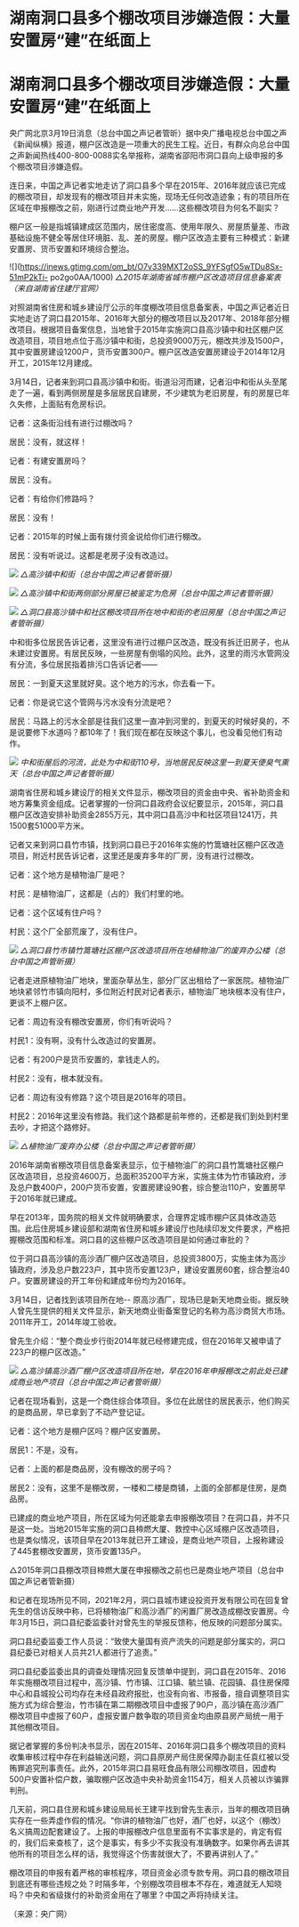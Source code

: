 # 湖南洞口县多个棚改项目涉嫌造假：大量安置房“建”在纸面上

# 湖南洞口县多个棚改项目涉嫌造假：大量安置房“建”在纸面上

央广网北京3月19日消息（总台中国之声记者管昕）据中央广播电视总台中国之声《新闻纵横》报道，棚户区改造是一项重大的民生工程。近日，有群众向总台中国之声新闻热线400-800-0088实名举报称，湖南省邵阳市洞口县向上级申报的多个棚改项目涉嫌造假。

连日来，中国之声记者实地走访了洞口县多个早在2015年、2016年就应该已完成的棚改项目，却发现有的棚改项目并未实施，现场无任何改造迹象；有的项目所在区域在申报棚改之前，刚进行过商业地产开发……这些棚改项目为何名不副实？

棚户区一般是指城镇建成区范围内，居住密度高、使用年限久、房屋质量差、市政基础设施不健全等居住环境脏、乱、差的房屋。棚户区改造主要有三种模式：新建安置房、货币安置和环境综合整治。

![](https://inews.gtimg.com/om_bt/O7v339MXT2oSS_9YFSgfO5wTDu8Sx-51mP2kTi-
po2go0AA/1000) _△2015年湖南省城市棚户区改造项目信息备案表（来自湖南省住建厅官网）_

对照湖南省住房和城乡建设厅公示的年度棚改项目信息备案表，中国之声记者近日实地走访了洞口县2015年、2016年大部分的棚改项目以及2017年、2018年部分棚改项目。根据项目备案信息，当地曾于2015年实施洞口县高沙镇中和社区棚户区改造项目，项目地点位于高沙镇中和街，总投资9000万元，棚改共涉及1500户，其中安置房建设1200户，货币安置300户。棚户区改造安置房建设于2014年12月开工，2015年12月建成。

3月14日，记者来到洞口县高沙镇中和街。街道沿河而建，记者沿中和街从头至尾走了一遍，看到两侧房屋是多层居民自建房，不少建筑为老旧房屋，有的房屋已年久失修，上面贴有危房标识。

记者：这条街沿线有进行过棚改吗？

居民：没有，就这样！

记者：有建安置房吗？

居民：没有。

记者：有给你们修路吗？

居民：没有！

记者：2015年的时候上面有拨付资金说给你们进行棚改。

居民：没有听说过。这都是老房子没有改造过。

![](https://inews.gtimg.com/om_bt/OFE0IFfPZ9Cfdew69RhYvNw6RKFnI8NdXxPgQYt9qzIKMAA/1000)
_△高沙镇中和街（总台中国之声记者管昕摄）_

![](https://inews.gtimg.com/om_bt/O3JRYVxYK5McFzG_2jJZAakH1oQDzI67_-q9GmiVCUePsAA/1000)
_△高沙镇中和街两侧部分房屋已被鉴定为危房（总台中国之声记者管昕摄）_

![](https://inews.gtimg.com/om_bt/O-0AIn35oxa1Dp5GOTQioykZWakzZlTmm7zWAyanbauREAA/1000)
_△洞口县高沙镇中和社区棚改项目所在地中和街的老旧房屋（总台中国之声记者管昕摄）_

中和街多位居民告诉记者，这里没有进行过棚户区改造，既没有拆迁旧房子，也从未建过安置房。有居民反映，一些房屋有倒塌的风险。此外，这里的雨污水管网没有分流，多位居民指着排污口告诉记者——

居民：一到夏天这里就好臭。这个地方的污水，你去看一下。

记者：你是说它这个管网与污水没有分流是吧？

居民：马路上的污水全部是往我们这里一直冲到河里的，到夏天的时候好臭的，不是说要修下水道吗？都10年了！我们现在都在反映这个事儿，也没看见他们有动作。

![](https://inews.gtimg.com/om_bt/OdSCjKWtnQDRwuN556pUFG57b6GXGpsgr1a5HpX6rsneQAA/1000)
_中和街屋后的河流，此处为中和街110号，当地居民反映这里一到夏天便臭气熏天（总台中国之声记者管昕摄）_

湖南省住房和城乡建设厅的相关文件显示，棚改项目的资金由中央、省补助资金和地方筹集资金组成。记者掌握的一份洞口县政府会议纪要显示，2015年，洞口县棚户区改造安排补助资金2855万元，其中洞口县高沙中和社区项目1241万，共1500套51000平方米。

记者又来到洞口县竹市镇，找到洞口县已于2016年实施的竹篙塘社区棚户区改造项目，附近村民告诉记者，这里还是废弃多年的厂房，没有进行过棚改。

记者：这个地方是植物油厂是吧？

村民：是植物油厂，这都是（占的）我们村里的地。

记者：这个区域有住户吗？

村民：这个厂全部荒废了，没有住户。

![](https://inews.gtimg.com/om_bt/OKWzmA7CAJcwnZ8GbdniuKMiE1pYcXnKK4ixbTNAk-1ycAA/1000)
_△洞口县竹市镇竹篙塘社区棚户区改造项目所在地植物油厂的废弃办公楼（总台中国之声管昕摄）_

记者走进原植物油厂地块，里面杂草丛生，部分厂区出租给了一家医院。植物油厂地块紧邻竹市镇向阳村，多位附近村民对记者表示，植物油厂地块根本没有住户，更谈不上棚户区。

记者：周边有没有棚改安置房，你们有听说吗？

村民1：没有啊，没有什么改造过的安置房。

记者：有200户是货币安置的，拿钱走人的。

村民2：没有，根本就没有。

记者：周边有没有修路？这个项目是2016年的项目。

村民2：2016年这里没有修路。我们这个路都是前年修的，还都是我们到处到村里去吵，才把这个路修好。

![](https://inews.gtimg.com/om_bt/OgxaSpuLrKVRydTTCGnxZoXTvRKtV92WGciMDaZnNylBwAA/1000)
_△植物油厂废弃办公楼（总台中国之声记者管昕摄）_

2016年湖南省棚改项目信息备案表显示，位于植物油厂的洞口县竹篙塘社区棚户区改造项目，总投资4600万，总面积35200平方米，实施主体为竹市镇政府，涉及总户数400户，200户货币安置，安置房建设90套，综合整治110户，安置房早于2016年就已建成。

早在2013年，国务院的相关文件就明确要求，合理界定城市棚户区具体改造范围。此后住房城乡建设部和湖南省住房和城乡建设厅也陆续印发文件要求，严格把握棚改范围和标准。洞口县的这些棚户区改造项目是如何通过审批的？

位于洞口县高沙镇的高沙酒厂棚户区改造项目，总投资3800万，实施主体为高沙镇政府，涉及总户数223户，其中货币安置123户，建设安置房60套，综合整治40户。安置房建设的开工年份和建成年份均为2016年。

3月14日，记者找到该项目所在地--
原高沙酒厂，现场已是新天地商业街。据反映人曾先生提供的相关文件显示，新天地商业街备案登记的名称为高沙商贸大市场。2011年开工，2014年竣工验收。

曾先生介绍：“整个商业步行街2014年就已经修建完成，但在2016年又被申请了223户的棚户区改造。”

![](https://inews.gtimg.com/om_bt/OrSh3tPSjRqugUGY5R_mGFcv7HlF1W1P77qImSGMnYL9wAA/1000)
_△高沙镇高沙酒厂棚户区改造项目所在地，早在2016年申报棚改之前此处已建成商业地产项目（总台中国之声记者管昕摄）_

记者在现场看到，这是一个商住综合体项目。多位在此居住的居民表示，他们购买的是商品房，早已拿到了不动产登记证。

记者：这个地方是棚户区吗？棚户区安置房。

居民1：不是，没有。

记者：上面的都是商品房，没有棚改的房子吗？

居民2：没有，这里不是棚改房，一楼和二楼是商铺，上面的全部都是住房，是商品房。

已建成的商业地产项目，所在区域为何还能拿去申报棚改项目？在洞口县，并不只是这一处。当地2015年实施的洞口县楴燃大厦、救控中心区域棚户区改造项目，也是类似情况，该项目早在2013年就已开工建设，是商业地产项目，上报称建设了445套棚改安置房，货币安置135户。

△2015年洞口县棚改项目楴燃大厦在申报棚改之前也已是商业地产项目（总台中国之声记者管新摄）

和记者在现场所见不同，2021年2月，洞口县城市建设投资开发有限公司在回复曾先生的信访反映中称，已将植物油厂和高沙酒厂的闲置厂房改造成棚改安置房。今年3月15日，洞口县纪委监委针对曾先生的举报反馈称，他反映的问题部分属实。

洞口县纪委监委工作人员说：“致使大量国有资产流失的问题是部分属实的，洞口县纪委已对相关人员共21人都进行了追责。”

洞口县纪委监委出具的调查处理情况回复反馈单中提到，洞口县在2015年、2016年实施棚改项目过程中，高沙镇、竹市镇、江口镇、毓兰镇、花园镇、县住房保障中心和县城投公司均存在未经县政府报批，也没有向省、市报备，擅自调整项目实施方式为综合整治，竹市镇在第二期棚改项目中虚报了90户，高沙镇在高沙酒厂棚改项目中虚报了60户，虚报安置户数争取的项目资金均由原县房产局统一用于其他棚改项目。

据记者掌握的多份判决书显示，因在2015年、2016年洞口县多个棚改项目的资料收集审核过程中存在利益输送问题，洞口县原房产局住房保障办副主任袁红被以受贿罪追究刑事责任。此外，2015年洞口县易旺食品有限公司棚改项目，因虚构500户安置补偿户数，骗取棚户区改造中央补助资金1154万，相关人员被以诈骗罪判刑。

几天前，洞口县住房和城乡建设局局长王建平找到曾先生表示，当年的棚改项目确实存在一些弄虚作假的情况。“你讲的植物油厂也好，酒厂也好，以这个（棚改）名义搞周边配套建设了。上报的申报棚改户信息里面有不实事求是的，肯定有假的，我们后来查核了，这个是事实，有多少不实我没有准确数字。如果你再去讲其他所有的项目怎么样的话，我觉得这个伤害就很大了，不要再讲别人了。”

棚改项目的申报有着严格的审核程序，项目资金必须专款专用。洞口县的棚改项目到底还有哪些违规之处？时隔多年，个别棚改项目根本不存在，难道就无人知晓吗？中央和省级拨付的补助资金用在了哪里？中国之声将持续关注。

（来源：央广网）

